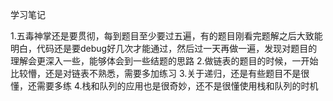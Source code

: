 学习笔记

1.五毒神掌还是要贯彻，每到题目至少要过五遍，有的题目刚看完题解之后大致能明白，代码还是要debug好几次才能通过，然后过一天再做一遍，发现对题目的理解会更深入一些，能够体会到一些结题的思路
2.做链表的题目的时候，一开始比较懵，还是对链表不熟悉，需要多加练习
3.关于递归，还是有些题目不是很懂，还需要多练
4.栈和队列的应用也是很奇妙，还不是很懂使用栈和队列的时机
